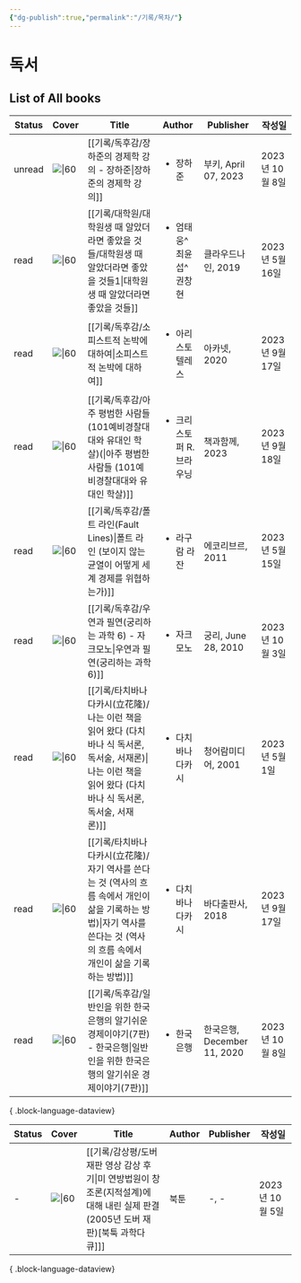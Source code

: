```yaml
---
{"dg-publish":true,"permalink":"/기록/목차/"}
---
```



# 독서

## List of All books


| Status | Cover                                                                                                                    | Title                                                                                                      | Author                          | Publisher               | 작성일          |
| ------ | ------------------------------------------------------------------------------------------------------------------------ | ---------------------------------------------------------------------------------------------------------- | ------------------------------- | ----------------------- | ------------ |
| unread | ![\|60](http://books.google.com/books/content?id=ebu1EAAAQBAJ&printsec=frontcover&img=1&zoom=1&edge=curl&source=gbs_api) | [[기록/독후감/장하준의 경제학 강의 - 장하준\|장하준의 경제학 강의]]                                                               | <ul><li>장하준</li></ul>           | 부키, April 07, 2023      | 2023년 10월 8일 |
| read   | ![\|60](https://shopping-phinf.pstatic.net/main_3247333/32473330534.20230922071310.jpg)                                  | [[기록/대학원/대학원생 때 알았더라면 좋았을 것들/대학원생 때 알았더라면 좋았을 것들1\|대학원생 때 알았더라면 좋았을 것들]]                                | <ul><li>엄태웅^최윤섭^권창현</li></ul>   | 클라우드나인, 2019            | 2023년 5월 16일 |
| read   | ![\|60](https://shopping-phinf.pstatic.net/main_3248553/32485531632.20221019145313.jpg)                                  | [[기록/독후감/소피스트적 논박에 대하여\|소피스트적 논박에 대하여]]                                                                 | <ul><li>아리스토텔레스</li></ul>       | 아카넷, 2020               | 2023년 9월 17일 |
| read   | ![\|60](https://shopping-phinf.pstatic.net/main_3786198/37861981639.20230801122828.jpg)                                  | [[기록/독후감/아주 평범한 사람들 (101예비경찰대대와 유대인 학살)(\|아주 평범한 사람들 (101예비경찰대대와 유대인 학살)]]                              | <ul><li>크리스토퍼 R. 브라우닝</li></ul> | 책과함께, 2023              | 2023년 9월 18일 |
| read   | ![\|60](https://shopping-phinf.pstatic.net/main_3246350/32463500674.20230523090624.jpg)                                  | [[기록/독후감/폴트 라인(Fault Lines)\|폴트 라인 (보이지 않는 균열이 어떻게 세계 경제를 위협하는가)]]                                      | <ul><li>라구람 라잔</li></ul>        | 에코리브르, 2011             | 2023년 5월 15일 |
| read   | ![\|60](https://contents.kyobobook.co.kr/sih/fit-in/458x0/pdt/9788958207450.jpg)                                         | [[기록/독후감/우연과 필연(궁리하는 과학 6) - 자크모노\|우연과 필연(궁리하는 과학 6)]]                                                  | <ul><li>자크모노</li></ul>          | 궁리, June 28, 2010       | 2023년 10월 3일 |
| read   | ![\|60](https://shopping-phinf.pstatic.net/main_3243615/32436153935.20221019125322.jpg)                                  | [[기록/타치바나 다카시(立花隆)/나는 이런 책을 읽어 왔다 (다치바나 식 독서론, 독서술, 서재론)\|나는 이런 책을 읽어 왔다 (다치바나 식 독서론, 독서술, 서재론)]]       | <ul><li>다치바나 다카시</li></ul>      | 청어람미디어, 2001            | 2023년 5월 1일  |
| read   | ![\|60](https://shopping-phinf.pstatic.net/main_3248777/32487774584.20230921084037.jpg)                                  | [[기록/타치바나 다카시(立花隆)/자기 역사를 쓴다는 것 (역사의 흐름 속에서 개인이 삶을 기록하는 방법)\|자기 역사를 쓴다는 것 (역사의 흐름 속에서 개인이 삶을 기록하는 방법)]] | <ul><li>다치바나 다카시</li></ul>      | 바다출판사, 2018             | 2023년 9월 17일 |
| read   | ![\|60](\-)                                                                                                              | [[기록/독후감/일반인을 위한 한국은행의 알기쉬운 경제이야기(7판) - 한국은행\|일반인을 위한 한국은행의 알기쉬운 경제이야기(7판)]]                            | <ul><li>한국은행</li></ul>          | 한국은행, December 11, 2020 | 2023년 10월 8일 |

{ .block-language-dataview}


| Status | Cover                                                     | Title                                                                              | Author | Publisher | 작성일          |
| ------ | --------------------------------------------------------- | ---------------------------------------------------------------------------------- | ------ | --------- | ------------ |
| \-     | ![\|60](https://youtu.be/IOQzvKAOpi4?si=WTyLI3N7nWnivCh5) | [[기록/감상평/도버 재판 영상 감상 후기\|미 연방법원이 창조론(지적설계)에 대해 내린 실제 판결(2005년 도버 재판)[북툭 과학다큐]]] | 북툰     | \-, \-    | 2023년 10월 5일 |

{ .block-language-dataview}
